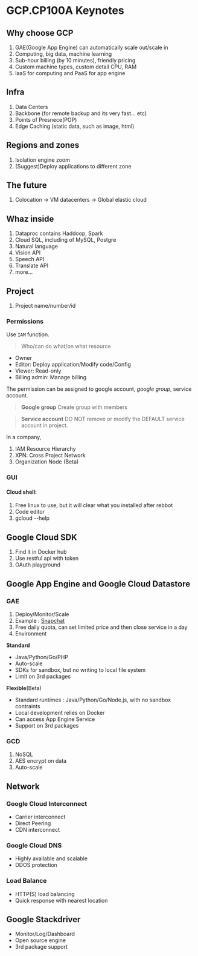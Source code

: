 # GCP.CP100A Keynotes

## Why choose GCP
1. GAE(Google App Engine) can automatically scale out/scale in
2. Computing, big data, machine learning
3. Sub-hour billing (by 10 minutes), friendly pricing
4. Custom machine types, custom detail CPU, RAM
5. laaS for computing and PaaS for app engine

## Infra
1. Data Centers
2. Backbone (for remote backup and its very fast... etc)
3. Points of Presnece(POP)
4. Edge Caching (static data, such as image, html)

## Regions and zones
1. Isolation engine zoom
2. (Suggest)Deploy applications to different zone

## The future
1. Colocation -> VM datacenters -> Global elastic cloud

## Whaz inside
1. Dataproc contains Haddoop, Spark
2. Cloud SQL, including of MySQL, Postgre
3. Natural language
4. Vision API
5. Speech API
6. Translate API
7. more...

## Project
1. Project name/number/id

### Permissions

Use `IAM` function.

> Who/can do what/on what resource

* Owner
* Editor: Deploy application/Modify code/Config
* Viewer: Read-only
* Billing admin: Manage billing

The permission can be assigned to google account, *google group*, service account.

> **Google group**
> Create group with members

> **Service account**
> DO NOT remove or modify the DEFAULT service account in project.

In a company,
1. IAM Resource Hierarchy
2. XPN: Cross Project Network
3. Organization Node (Beta)


### GUI

#### Cloud shell: 
1. Free linux to use, but it will clear what you installed after rebbot
2. Code editor
3. gcloud --help


## Google Cloud SDK
1. Find it in Docker hub
2. Use restful api with token
3. OAuth playground


## Google App Engine and Google Cloud Datastore

### GAE

1. Deploy/Monitor/Scale
2. Example : [Snapchat](https://www.snapchat.com/)
3. Free daily quota, can set limited price and then close service in a day
4. Environment

**Standard**
- Java/Python/Go/PHP
- Auto-scale
- SDKs for sandbox, but no writing to local file system
- Limit on 3rd packages

**Flexible**(Beta)
- Standard runtimes : Java/Python/Go/Node.js, with no sandbox contraints
- Local development relies on Docker
- Can access App Engine Service
- Support on 3rd packages

### GCD
1. NoSQL
2. AES encrypt on data
3. Auto-scale


## Network

### Google Cloud Interconnect
- Carrier interconnect
- Direct Peering
- CDN interconnect

### Google Cloud DNS
- Highly available and scalable
- DDOS protection

### Load Balance
- HTTP(S) load balancing
- Quick response with nearest location


## Google Stackdriver
- Monitor/Log/Dashboard
- Open source engine
- 3rd package support


